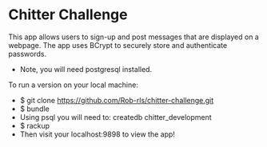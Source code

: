 Chitter Challenge
=================

This app allows users to sign-up and post messages that are displayed on a webpage.  The app uses BCrypt to securely store and authenticate passwords.

* Note, you will need postgresql installed.

To run a version on your local machine:

- $ git clone https://github.com/Rob-rls/chitter-challenge.git
- $ bundle
- Using psql you will need to: createdb chitter_development
- $ rackup
- Then visit your localhost:9898 to view the app!
